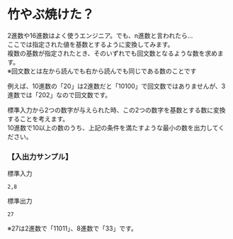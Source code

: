 # 竹やぶ焼けた？

2進数や16進数はよく使うエンジニア。でも、n進数と言われたら…  
ここでは指定された値を基数とするように変換してみます。  
複数の基数が指定されたとき、そのいずれでも回文数となるような数を求めます。  
※回文数とは左から読んでも右から読んでも同じである数のことです
 
例えば、10進数の「20」は2進数だと「10100」で回文数ではありませんが、3進数では「202」なので回文数です。

標準入力から2つの数字が与えられた時、この2つの数字を基数とする数に変換することを考えます。  
10進数で10以上の数のうち、上記の条件を満たすような最小の数を出力してください。

### 【入出力サンプル】

標準入力
```
2,8
```
標準出力
```
27
```

※27は2進数で「11011」、8進数で「33」です。
